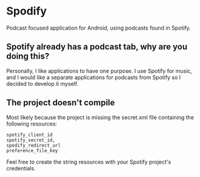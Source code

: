 # Spodify 
Podcast focused application for Android, using podcasts found in Spotify.

## Spotify already has a podcast tab, why are you doing this? 
Personally, I like applications to have one purpose. I use Spotify for music, and I would like a separate applications for podcasts from Spotify so I decided to develop it myself.

## The project doesn't compile 
Most likely because the project is missing the secret.xml file containing the following resources: 
```
spotify_client_id
spotify_secret_id, 
spodify_redirect_url 
preference_file_key
```
Feel free to create the string resources with your Spotify project's credentials.
